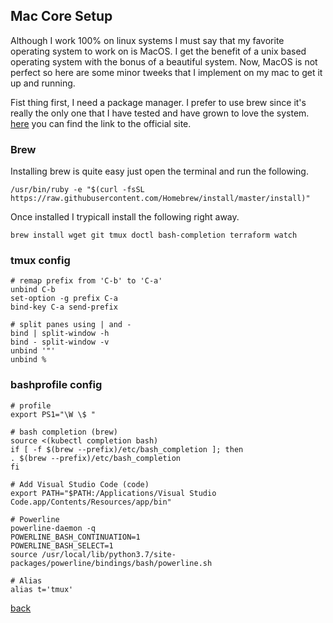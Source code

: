 ## Mac Core Setup

Although I work 100% on linux systems I must say that my favorite operating system to work on is MacOS. I get the benefit of a unix based operating system with the bonus of a beautiful system. Now, MacOS is not perfect so here are some minor tweeks that I implement on my mac to get it up and running. 

Fist thing first, I need a package manager. I prefer to use brew since it's really the only one that I have tested and have grown to love the system. [here](https://brew.sh/) you can find the link to the official site. 

### Brew

Installing brew is quite easy just open the terminal and run the following.

```
/usr/bin/ruby -e "$(curl -fsSL https://raw.githubusercontent.com/Homebrew/install/master/install)"
```

Once installed I trypicall install the following right away. 

```
brew install wget git tmux doctl bash-completion terraform watch
```

### tmux config

```
# remap prefix from 'C-b' to 'C-a'
unbind C-b
set-option -g prefix C-a
bind-key C-a send-prefix

# split panes using | and -
bind | split-window -h
bind - split-window -v
unbind '"'
unbind %
```

### bashprofile config

```
# profile
export PS1="\W \$ "

# bash completion (brew)
source <(kubectl completion bash)
if [ -f $(brew --prefix)/etc/bash_completion ]; then 
. $(brew --prefix)/etc/bash_completion
fi

# Add Visual Studio Code (code)
export PATH="$PATH:/Applications/Visual Studio Code.app/Contents/Resources/app/bin"

# Powerline
powerline-daemon -q
POWERLINE_BASH_CONTINUATION=1
POWERLINE_BASH_SELECT=1
source /usr/local/lib/python3.7/site-packages/powerline/bindings/bash/powerline.sh

# Alias
alias t='tmux'
```

[back](../)
